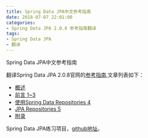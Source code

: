 ```yaml
---
title: Spring Data JPA中文参考指南
date: 2018-07-07 22:01:00
categories:
- Spring Data JPA 2.0.8 参考指南翻译
tags:
- Spring Data JPA
- 翻译
---
```


Spring Data JPA中文参考指南

翻译Spring Data JPA 2.0.8官网的[参考指南](https://docs.spring.io/spring-data/jpa/docs/2.0.8.RELEASE/reference/html/),文章列表如下：

* [概述](https://zhifengpeng.github.io/2018/07/07/translate/springdatajpa/Spring-Data-JPA-2-0-8%E6%A6%82%E8%BF%B0/)
* [前言 1~3](https://zhifengpeng.github.io/2018/07/07/translate/springdatajpa/%E5%89%8D%E8%A8%80/)
* [使用Spring Data Repositories 4](https://zhifengpeng.github.io/2018/07/07/translate/springdatajpa/%E4%BD%BF%E7%94%A8Spring%20Data%20Repositories/)
* [JPA Repositories 5](https://zhifengpeng.github.io/2018/07/07/translate/springdatajpa/JPA%20Repositories/)
* [附录](https://zhifengpeng.github.io/2018/07/07/translate/springdatajpa/%E9%99%84%E5%BD%95/)

Spring Data JPA练习项目，[github地址]()。

